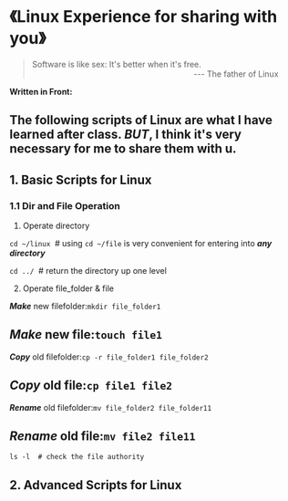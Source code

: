 # 《Linux Experience for sharing with you》

> Software is like sex: It's better when it's free.<br>
&nbsp;&nbsp;&nbsp;&nbsp;&nbsp;&nbsp;&nbsp;&nbsp;&nbsp;&nbsp;&nbsp;&nbsp;&nbsp;&nbsp;&nbsp;&nbsp;&nbsp;&nbsp;&nbsp;&nbsp;&nbsp;&nbsp;&nbsp;&nbsp;&nbsp;&nbsp;&nbsp;&nbsp;&nbsp;&nbsp;&nbsp;&nbsp;&nbsp;&nbsp;&nbsp;&nbsp;&nbsp;&nbsp;&nbsp;&nbsp;&nbsp;&nbsp;&nbsp;&nbsp;&nbsp;&nbsp;&nbsp;&nbsp;&nbsp;&nbsp;&nbsp;&nbsp;&nbsp;&nbsp;&nbsp;&nbsp;&nbsp;&nbsp;&nbsp;&nbsp;&nbsp;&nbsp;&nbsp;&nbsp;&nbsp;&nbsp;&nbsp;&nbsp;&nbsp;&nbsp;&nbsp;&nbsp;--- The father of Linux

**Written in Front:**

The following scripts of Linux are what I have learned after class. ***BUT***, I think it's very necessary for me to share them with u. 
---

## 1. Basic Scripts for Linux
### 1.1 Dir and File Operation
1. Operate directory

`cd ~/linux`&nbsp;&nbsp;#  using `cd ~/file` is very convenient for entering into ***any directory***

`cd ../`&nbsp;&nbsp;#  return the directory up one level

2. Operate file_folder & file

***Make*** new filefolder:`mkdir file_folder1`

***Make*** new file:`touch file1`
---
***Copy*** old filefolder:`cp -r file_folder1 file_folder2`

***Copy*** old file:`cp file1 file2`
---
***Rename*** old filefolder:`mv file_folder2 file_folder11`

***Rename*** old file:`mv file2 file11`
---


```
ls -l  # check the file authority
```

## 2. Advanced Scripts for Linux


